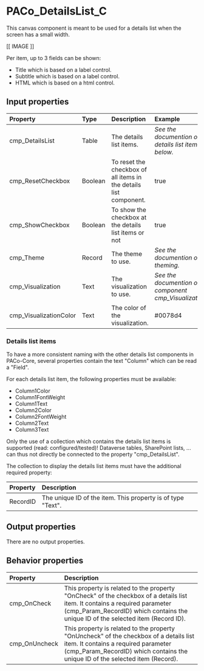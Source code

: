 # PACo_DetailsList_C

This canvas component is meant to be used for a details list when the screen has a small width.

[[ IMAGE ]]

Per item, up to 3 fields can be shown:
* Title which is based on a label control.
* Subtitle which is based on a label control.
* HTML which is based on a html control.

## **Input properties**

| Property | Type | Description | Example |
| :--- | :--- | :--- | :--- |
| cmp_DetailsList | Table | The details list items. | *See the documention on details list items below.* |
| cmp_ResetCheckbox | Boolean | To reset the checkbox of all items in the details list component. | true |
| cmp_ShowCheckbox | Boolean | To show the checkbox at the details list items or not | true |
| cmp_Theme | Record | The theme to use. | *See the documention on theming.* |
| cmp_Visualization | Text | The visualization to use. | *See the documention on the component cmp_Visualization_A.* |
| cmp_VisualizationColor | Text | The color of the visualization. | #0078d4 |

### Details list items

To have a more consistent naming with the other details list components in PACo-Core, several properties contain the text "Column" which can be read a "Field".

For each details list item, the following properties must be available:
- Column1Color
- Column1FontWeight
- Column1Text
- Column2Color
- Column2FontWeight
- Column2Text
- Column3Text

Only the use of a collection which contains the details list items is supported (read: configured/tested)! Dataverse tables, SharePoint lists, ... can thus not directly be connected to the property "cmp_DetailsList".

The collection to display the details list items must have the additional required property:

| Property | Description |
| :--- | :--- |
| RecordID | The unique ID of the item. This property is of type "Text".  |

## **Output properties**

There are no output properties.

## **Behavior properties**

| Property | Description |
| :--- | :--- |
| cmp_OnCheck | This property is related to the property "OnCheck" of the checkbox of a details list item. It contains a required parameter (cmp_Param_RecordID) which contains the unique ID of the selected item (Record ID). |
| cmp_OnUncheck | This property is related to the property "OnUncheck" of the checkbox of a details list item. It contains a required parameter (cmp_Param_RecordID) which contains the unique ID of the selected item (Record). |
